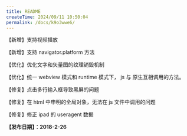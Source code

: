 ```yaml
---
title: README
createTime: 2024/09/11 10:50:04
permalink: /docs/k9o3wwe6/
---
```

【新增】支持视频播放

【新增】支持 navigator.platform 方法

【优化】优化文字和矢量图的纹理销毁机制

【优化】统一 webview 模式和 runtime 模式下， js 与 原生互相调用的方法。

【修复】点击多行输入框导致黑屏的问题

【修复】在 html 中申明的全局对象，无法在 js 文件中调用的问题

【修复】修正 ipad 的 useragent 数据

**【发布日期】：2018-2-26**